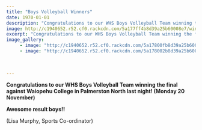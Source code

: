 ```yaml
---
title: "Boys Volleyball Winners"
date: 1970-01-01
description: "Congratulations to our WHS Boys Volleyball Team winning the final against Waiopehu College in Palmerston North last night.."
image: http://c1940652.r52.cf0.rackcdn.com/5a177ff4b8d39a25b60008e7/win-against-another-college-nov-2017.jpg
excerpt: "Congratulations to our WHS Boys Volleyball Team winning the final against Waiopehu College in Palmerston North last night."
image_gallery:
     - image: "http://c1940652.r52.cf0.rackcdn.com/5a17800fb8d39a25b60008eb/win-against-Waiopehu-College-in-Palmerston-Nth-backs.jpg"
     - image: "http://c1940652.r52.cf0.rackcdn.com/5a178002b8d39a25b60008e9/win-against-Waiopehu-College-in-Palmerston-Nth.jpg"
    
    
    
---
```


<p><strong>Congratulations to our WHS Boys Volleyball Team winning the final against Waiopehu College in Palmerston North last night! (Monday&nbsp;<strong>20 November)</strong></strong></p>
<p><strong>Awesome result boys!!</strong></p>
<p>(Lisa Murphy, Sports Co-ordinator)</p>

